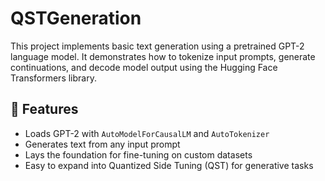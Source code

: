 # QSTGeneration

This project implements basic text generation using a pretrained GPT-2 language model. It demonstrates how to tokenize input prompts, generate continuations, and decode model output using the Hugging Face Transformers library.

## 🔧 Features

- Loads GPT-2 with `AutoModelForCausalLM` and `AutoTokenizer`
- Generates text from any input prompt
- Lays the foundation for fine-tuning on custom datasets
- Easy to expand into Quantized Side Tuning (QST) for generative tasks
